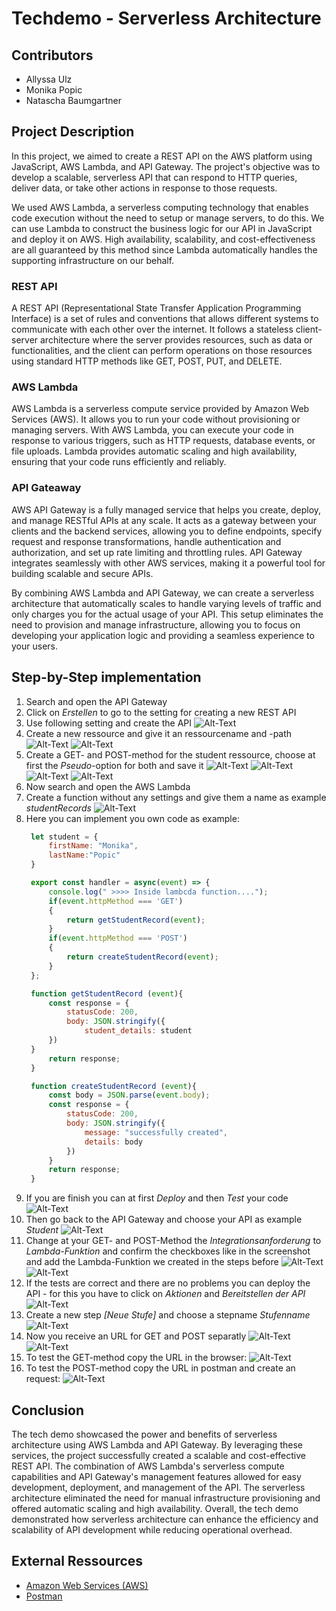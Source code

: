 # Techdemo - Serverless Architecture

## Contributors
*   Allyssa Ulz 
*   Monika Popic 
*   Natascha Baumgartner

## Project Description
In this project, we aimed to create a REST API on the AWS platform using JavaScript, AWS Lambda, and API Gateway. The project's objective was to develop a scalable, serverless API that can respond to HTTP queries, deliver data, or take other actions in response to those requests.

We used AWS Lambda, a serverless computing technology that enables code execution without the need to setup or manage servers, to do this. We can use Lambda to construct the business logic for our API in JavaScript and deploy it on AWS. High availability, scalability, and cost-effectiveness are all guaranteed by this method since Lambda automatically handles the supporting infrastructure on our behalf.

### REST API
A REST API (Representational State Transfer Application Programming Interface) is a set of rules and conventions that allows different systems to communicate with each other over the internet. It follows a stateless client-server architecture where the server provides resources, such as data or functionalities, and the client can perform operations on those resources using standard HTTP methods like GET, POST, PUT, and DELETE.

### AWS Lambda
AWS Lambda is a serverless compute service provided by Amazon Web Services (AWS). It allows you to run your code without provisioning or managing servers. With AWS Lambda, you can execute your code in response to various triggers, such as HTTP requests, database events, or file uploads. Lambda provides automatic scaling and high availability, ensuring that your code runs efficiently and reliably.

### API Gateaway
AWS API Gateway is a fully managed service that helps you create, deploy, and manage RESTful APIs at any scale. It acts as a gateway between your clients and the backend services, allowing you to define endpoints, specify request and response transformations, handle authentication and authorization, and set up rate limiting and throttling rules. API Gateway integrates seamlessly with other AWS services, making it a powerful tool for building scalable and secure APIs.

By combining AWS Lambda and API Gateway, we can create a serverless architecture that automatically scales to handle varying levels of traffic and only charges you for the actual usage of your API. This setup eliminates the need to provision and manage infrastructure, allowing you to focus on developing your application logic and providing a seamless experience to your users.

## Step-by-Step implementation

1. Search and open the API Gateway
2. Click on *Erstellen* to go to the setting for creating a new REST API
3. Use following setting and create the API
   ![Alt-Text](./images/step-03.png)
4. Create a new ressource and give it an ressourcename and -path
   ![Alt-Text](./images/step-04-1.png)
   ![Alt-Text](./images/step-04-2.png)
5. Create a GET- and POST-method for the student ressource, choose at first the *Pseudo*-option for both and save it
   ![Alt-Text](./images/step-05-1.png)
   ![Alt-Text](./images/step-05-2.png)
   ![Alt-Text](./images/step-05-3.png)
   ![Alt-Text](./images/step-05-4.png)
6. Now search and open the AWS Lambda
7. Create a function without any settings and give them a name as example *studentRecords*
    ![Alt-Text](./images/step-07.png)
8. Here you can implement you own code as example:
   ```js
    let student = {
        firstName: "Monika",
        lastName:"Popic"
    }

    export const handler = async(event) => {
        console.log(" >>>> Inside lambcda function....");
        if(event.httpMethod === 'GET')
        {
            return getStudentRecord(event);
        }
        if(event.httpMethod === 'POST')
        {
            return createStudentRecord(event);    
        }
    };

    function getStudentRecord (event){
        const response = {
            statusCode: 200,
            body: JSON.stringify({
                student_details: student
        })
    }
        return response;
    }

    function createStudentRecord (event){
        const body = JSON.parse(event.body);
        const response = {
            statusCode: 200,
            body: JSON.stringify({
                message: "successfully created",
                details: body
            })
        }
        return response;
    }
   ```
9.  If you are finish you can at first *Deploy* and then *Test* your code
    ![Alt-Text](./images/step-09.png)
10. Then go back to the API Gateway and choose your API as example *Student*
    ![Alt-Text](./images/step-10.png)
11. Change at your GET- and POST-Method the *Integrationsanforderung* to *Lambda-Funktion* and confirm the checkboxes like in the screenshot and add the Lambda-Funktion we created in the steps before
    ![Alt-Text](./images/step-11-1.png)
    ![Alt-Text](./images/step-11-2.png)
12. If the tests are correct and there are no problems you can deploy the API - for this you have to click on *Aktionen* and *Bereitstellen der API*
    ![Alt-Text](/images/step-12.png)
13. Create a new step *[Neue Stufe]* and choose a stepname *Stufenname*
    ![Alt-Text](./images/step-13.png)
14. Now you receive an URL for GET and POST separatly
    ![Alt-Text](./images/step-14-1.png)
    ![Alt-Text](./images/step-14-2.png)
15. To test the GET-method copy the URL in the browser:
    ![Alt-Text](./images/step-15.png)
16. To test the POST-method copy the URL in postman and create an request:
    ![Alt-Text](./images/step-16.png)

## Conclusion
The tech demo showcased the power and benefits of serverless architecture using AWS Lambda and API Gateway. By leveraging these services, the project successfully created a scalable and cost-effective REST API. The combination of AWS Lambda's serverless compute capabilities and API Gateway's management features allowed for easy development, deployment, and management of the API. The serverless architecture eliminated the need for manual infrastructure provisioning and offered automatic scaling and high availability. Overall, the tech demo demonstrated how serverless architecture can enhance the efficiency and scalability of API development while reducing operational overhead.

## External Ressources
*   <u>[Amazon Web Services (AWS)](https://aws.amazon.com/de/)</u>
*   <u>[Postman](https://www.postman.com/)</u>
